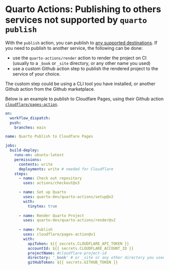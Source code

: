 # Quarto Actions: Publishing to others services not supported by `quarto publish`

With the `publish` action, you can publish to [any supported destinations](https://quarto.org/docs/publishing/ci.html#publishing-credentials). If you need to publish to another service, the following can be done: 

* use the `quarto-actions/render` action to render the project on CI (usually to a `_book` or `_site` directory, or any other name you used)
* use a custom Github action step to publish the rendered project to the service of your choice. 

The custom step could be using a CLI tool you have installed, or another Github action from the Github marketplace. 

Below is an example to publish to Cloudfare Pages, using their Github action  [`cloudflare/pages-action`](https://github.com/marketplace/actions/cloudflare-pages-github-action).

```yaml
on:
  workflow_dispatch:
  push:
    branches: main

name: Quarto Publish to Cloudfare Pages

jobs:
  build-deploy:
    runs-on: ubuntu-latest
    permissions:
      contents: write
      deployments: write # needed for Cloudflare
    steps:
      - name: Check out repository
        uses: actions/checkout@v3

      - name: Set up Quarto
        uses: quarto-dev/quarto-actions/setup@v2
        with:
          tinytex: true
          
      - name: Render Quarto Project
        uses: quarto-dev/quarto-actions/render@v2
      
      - name: Publish
        uses: cloudflare/pages-action@v1
        with:
          apiToken: ${{ secrets.CLOUDFLARE_API_TOKEN }}
          accountId: ${{ secrets.CLOUDFLARE_ACCOUNT_ID }}
          projectName: #cloudflare-project-id
          directory: '_book' # or _site or any other directory you used as project's output-dir in `_quarto.yml`
          gitHubToken: ${{ secrets.GITHUB_TOKEN }}
```
